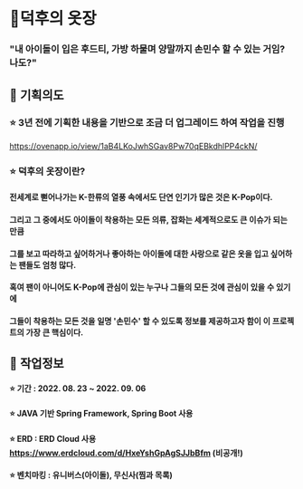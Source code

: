 # 👕덕후의 옷장
### "내 아이돌이 입은 후드티, 가방 하물며 양말까지 손민수 할 수 있는 거임? 나도?"

## 💬 기획의도
### ⭐ 3년 전에 기획한 내용을 기반으로 조금 더 업그레이드 하여 작업을 진행
https://ovenapp.io/view/1aB4LKoJwhSGav8Pw70qEBkdhlPP4ckN/
### ⭐ 덕후의 옷장이란?
#### 전세계로 뻗어나가는 K-한류의 열풍 속에서도 단연 인기가 많은 것은 K-Pop이다. 
#### 그리고 그 중에서도 아이돌이 착용하는 모든 의류, 잡화는 세계적으로도 큰 이슈가 되는 만큼 
#### 그를 보고 따라하고 싶어하거나 좋아하는 아이돌에 대한 사랑으로 같은 옷을 입고 싶어하는 팬들도 엄청 많다. 
#### 혹여 팬이 아니어도 K-Pop에 관심이 있는 누구나 그들의 모든 것에 관심이 있을 수 있기에 
#### 그들이 착용하는 모든 것을 일명 '손민수' 할 수 있도록 정보를 제공하고자 함이 이 프로젝트의 가장 큰 핵심이다.

## 💬 작업정보
#### ⭐ 기간 : 2022. 08. 23 ~ 2022. 09. 06
#### ⭐ JAVA 기반 Spring Framework, Spring Boot 사용
#### ⭐ ERD : ERD Cloud 사용 https://www.erdcloud.com/d/HxeYshGpAgSJJbBfm (비공개!)
#### ⭐ 벤치마킹 : 유니버스(아이돌), 무신사(찜과 목록)
